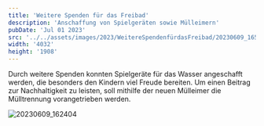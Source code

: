```yaml
---
title: 'Weitere Spenden für das Freibad'
description: 'Anschaffung von Spielgeräten sowie Mülleimern'
pubDate: 'Jul 01 2023'
src: '../../assets/images/2023/WeitereSpendenfürdasFreibad/20230609_165732.jpg'
width: '4032'
height: '1908'
---
```


Durch weitere Spenden konnten Spielgeräte für das Wasser angeschafft werden, die besonders den Kindern viel Freude bereiten. Um einen Beitrag zur Nachhaltigkeit zu leisten, soll mithilfe der neuen Mülleimer die Mülltrennung vorangetrieben werden.

![20230609_162404](../../assets/images/2023/WeitereSpendenfürdasFreibad/20230609_162404.jpg "20230609_162404")
